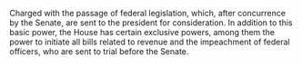 Charged with the passage of federal legislation, which, after concurrence by the Senate, are sent to the president for consideration. In addition to this basic power, the House has certain exclusive powers, among them the power to initiate all bills related to revenue and the impeachment of federal officers, who are sent to trial before the Senate.
